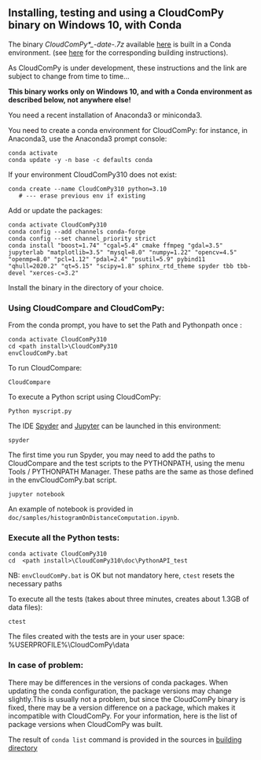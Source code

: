 ## Installing, testing and using a CloudComPy binary on Windows 10, with Conda

The binary *CloudComPy\*_-date-.7z* available [here](https://www.simulation.openfields.fr/index.php/download-binaries) is built in a Conda environment.
(see [here](BuildWindowsConda.md) for the corresponding building instructions).

As CloudComPy is under development, these instructions and the link are subject to change from time to time...

**This binary works only on Windows 10, and with a Conda environment as described below, not anywhere else!**

You need a recent installation of Anaconda3 or miniconda3.

You need to create a conda environment for CloudComPy: for instance, in Anaconda3, use the Anaconda3 prompt console:

```
conda activate
conda update -y -n base -c defaults conda
```
If your environment CloudComPy310 does not exist:
```
conda create --name CloudComPy310 python=3.10
   # --- erase previous env if existing
```
Add or update the packages:
```
conda activate CloudComPy310
conda config --add channels conda-forge
conda config --set channel_priority strict
conda install "boost=1.74" "cgal=5.4" cmake ffmpeg "gdal=3.5" jupyterlab "matplotlib=3.5" "mysql=8.0" "numpy=1.22" "opencv=4.5" "openmp=8.0" "pcl=1.12" "pdal=2.4" "psutil=5.9" pybind11 "qhull=2020.2" "qt=5.15" "scipy=1.8" sphinx_rtd_theme spyder tbb tbb-devel "xerces-c=3.2"
```

Install the binary in the directory of your choice.

### Using CloudCompare and CloudComPy:

From the conda prompt, you have to set the Path and Pythonpath once :

```
conda activate CloudComPy310
cd <path install>\CloudComPy310
envCloudComPy.bat
```

To run CloudCompare:

```
CloudCompare
```

To execute a Python script using CloudComPy:

```
Python myscript.py
```

The IDE [Spyder](https://www.spyder-ide.org/) and [Jupyter](https://jupyter.org/) can be launched in this environment:

```
spyder
```
The first time you run Spyder, you may need to add the paths to CloudCompare and the test scripts to the PYTHONPATH,
using the menu Tools / PYTHONPATH Manager. These paths are the same as those defined in the envCloudComPy.bat script.

```
jupyter notebook
```

An example of notebook is provided in ```doc/samples/histogramOnDistanceComputation.ipynb```.

### Execute all the Python tests:

```
conda activate CloudComPy310
cd  <path install>\CloudComPy310\doc\PythonAPI_test
```
NB: ```envCloudComPy.bat``` is OK but not mandatory here, ```ctest``` resets the necessary paths

To execute all the tests (takes about three minutes, creates about 1.3GB of data files):

```
ctest
```

The files created with the tests are in your user space: %USERPROFILE%\CloudComPy\data

### In case of problem:

There may be differences in the versions of conda packages. When updating the conda configuration, the package versions may change slightly.This is usually not a problem, but since the CloudComPy binary is fixed, there may be a version difference on a package, which makes it incompatible with CloudComPy. For your information, here is the list of package versions when CloudComPy was built.

The result of ```conda list``` command is provided in the sources in [building directory](../building)
